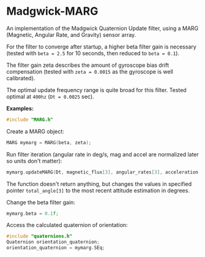 # Madgwick-MARG
An implementation of the Madgwick Quaternion Update filter, using a MARG (Magnetic, Angular Rate, and Gravity) sensor array.

For the filter to converge after startup, a higher beta filter gain is necessary (tested with `beta = 2.5` for 10 seconds, then reduced to `beta = 0.1`).

The filter gain zeta describes the amount of gyroscope bias drift compensation (tested with `zeta = 0.0015` as the gyroscope is well calibrated).

The optimal update frequency range is quite broad for this filter. Tested optimal at `400hz` (`Dt = 0.0025` sec).

**Examples:**

```cpp
#include "MARG.h"
```
Create a MARG object:
```cpp
MARG mymarg = MARG(beta, zeta);
```
Run filter iteration (angular rate in deg/s, mag and accel are normalized later so units don't matter):
```cpp
mymarg.updateMARG(Dt, magnetic_flux[3], angular_rates[3], acceleration[3], total_angle[3]);
```
The function doesn't return anything, but changes the values in specified pointer `total_angle[3]` to the most recent attitude estimation in degrees.

Change the beta filter gain:
```cpp
mymarg.beta = 0.1f;
```
Access the calculated quaternion of orientation:
```cpp
#include "quaternions.h"
Quaternion orientation_quaternion;
orientation_quaternion = mymarg.SEq;
```

